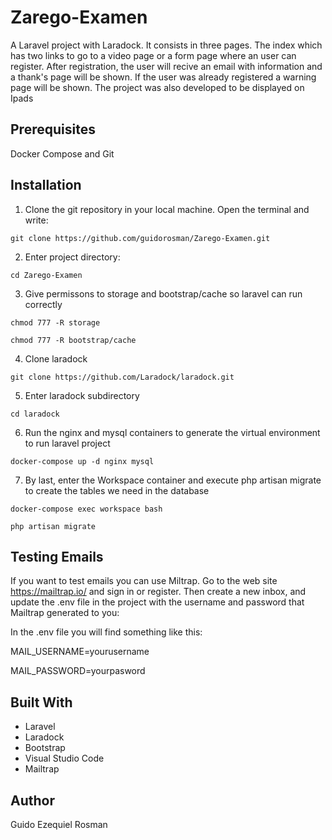 # Zarego-Examen
A Laravel project with Laradock. It consists in three pages. The index which has two links to go to a video page or a form page where an user can register. After registration, the user will recive an email with information and a thank's page will be shown. If the user was already registered a warning page will be shown. The project was also developed to be displayed on Ipads

## Prerequisites

Docker Compose and Git

## Installation

1. Clone the git repository in your local machine. Open the terminal and write:

```
git clone https://github.com/guidorosman/Zarego-Examen.git
```

2. Enter project directory:

```
cd Zarego-Examen
```

3. Give permissons to storage and bootstrap/cache so laravel can run correctly


```
chmod 777 -R storage
```

```
chmod 777 -R bootstrap/cache
```

4. Clone laradock

```
git clone https://github.com/Laradock/laradock.git
```

5. Enter laradock subdirectory

```
cd laradock
```

6. Run the nginx and mysql containers to generate the virtual environment to run laravel project

```
docker-compose up -d nginx mysql
```

7. By last, enter the Workspace container and execute php artisan migrate to create the tables we need in the database

```
docker-compose exec workspace bash
```

```
php artisan migrate
```

## Testing Emails

If you want to test emails you can use Miltrap. Go to the web site <https://mailtrap.io/> and sign in or register. Then create a new inbox, and update the .env file in the project with the username and password that Mailtrap generated to you:

In the .env file you will find something like this:

MAIL_USERNAME=yourusername

MAIL_PASSWORD=yourpasword

## Built With

+ Laravel
+ Laradock
+ Bootstrap
+ Visual Studio Code
+ Mailtrap

## Author

Guido Ezequiel Rosman
